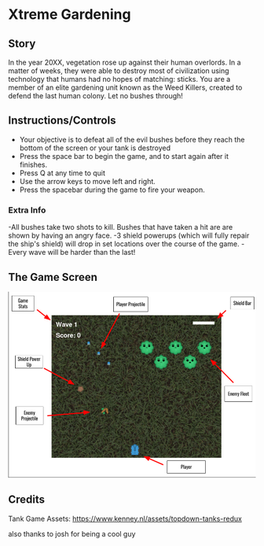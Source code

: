 # Xtreme Gardening
## Story
In the year 20XX, vegetation rose up against their human overlords.
In a matter of weeks, they were able to destroy most of civilization using technology that humans had no hopes of matching: sticks.
You are a member of an elite gardening unit known as the Weed Killers, created to defend the last human colony. Let no bushes through!

## Instructions/Controls
- Your objective is to defeat all of the evil bushes before they reach the bottom of the screen or your tank is destroyed
- Press the space bar to begin the game, and to start again after it finishes. 
- Press Q at any time to quit
- Use the arrow keys to move left and right.
- Press the spacebar during the game to fire your weapon.

### Extra Info
-All bushes take two shots to kill. Bushes that have taken a hit are are shown by having an angry face.
-3 shield powerups (which will fully repair the ship's shield) will drop in set locations over the course of the game.
-Every wave will be harder than the last!

## The Game Screen
![Screenshot](https://github.com/WaldWober/Xtreme-Gardening/blob/master/Extreme%20Tutorial%20Image.png)

## Credits
Tank Game Assets: https://www.kenney.nl/assets/topdown-tanks-redux

also thanks to josh for being a cool guy
